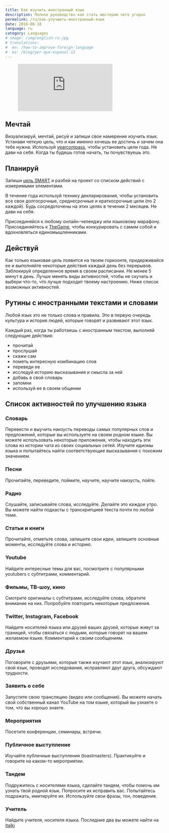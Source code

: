 ```yaml
---
title: Как изучить иностранный язык
description: Полное руководство как стать мастером чего угодно
permalink: /ru/как-улучшить-иностранный-язык
date: 2018-08-18
language: ru
category: Languages
# image: /img/english-ru.jpg
# translations:
#  en: /how-to-improve-foreign-language
#  es: /blog/por-que-espanol-12
---
```


<figure class="aspect-ratio">
  <iframe src="https://www.youtube.com/embed/eAJ79n37UDc" frameborder="0" allowfullscreen></iframe>
</figure>

## Мечтай

Визуализируй, мечтай, рисуй и запиши свое намерение изучить язык. Устанави четкую цель, что и как именно хочешь ее достичь и зачем она тебе нужна. Используй [yearcompass](http://yearcompass.com/), чтобы установить цели года. Не дави на себя. Когда ты будешь готов начать, ты почувствуешь это.

## Планируй

Запиши [цель SMART](https://en.wikipedia.org/wiki/SMART_criteria) и разбей на проект со списком действий с измеримыми элементами.

В течение года используй технику декларирования, чтобы установить все свои долгосрочные, среднесрочные и краткосрочные цели (по 2 каждой). Будь сосредоточены на этих целях в течении 2 месяцев. Не дави на себя.

Присоединяйся к любому онлайн-челенджу или языковому марафону. Присоединяйтесь к [TheGame](/the-game), чтобы конкурировать с самим собой и вдохновляться единомышленниками.

## Действуй

Как только языковая цель появится на твоем горизонте, придерживайся ее и выполняйте некоторые действия каждый день без перерывов. Заблокируй определенное время в своем расписании. Не менее 5 минут в день. Лучше менять виды активностей, чтобы не скучать и выбери что-то, что лучше подходит твоему настроению. Ниже список возможных активностей.

## Рутины с иностранными текстами и словами

Любой язык это не только слова и правила. Это в первую очередь культура и история людей, которые говорят и развивают этот язык.

Каждый раз, когда ты работаешь с иностранным текстом, выполняй следующие действия:
- прочитай
- прослушай
- скажи сам
- пометь интересную комбинацию слов
- переведи ее
- исследуй историю высказывания и смысла за ней
- добавь в свой словарь
- запомни
- используй ее в своем общении

## Список активностей по улучшению языка

### Словарь
Перевести и выучить наизусть переводы самых популярных слов и предложений, которые вы используете на своем родном языке. Вы можете использовать некоторые приложения, чтобы находить эти слова из истории чата из своих социальных сетей. Изучите идиомы языка и попытайтесь найти соответствующие высказывания с похожим значением.

### Песни
Прочитайте, переведите, поймите, научите, научите наизусть, пойте.

### Радио
Слушайте, записывайте слова, исследуйте. Делайте это каждое утро. Вы можете найти подкасты с транскрипцией текста почти по любой теме.

### Статьи и книги
Прочитайте, отметьте слова, запишите свои идеи, запишите основные моменты, исследуйте слова и историю.

### Youtube
Найдите интересные темы для вас, посмотрите с популярными youtubers с субтитрами, комментарий.

### Фильмы, ТВ-шоу, кино
Смотрите оригиналы с субтитрами, исследуйте слова, обратите внимание на них. Попробуйте повторить некоторые предложения.

### Twitter, Instagram, Facebook
Найдите носителей языка или друзей ваших друзей, которые живут за границей, чтобы связаться с людьми, которые говорят на вашем желаемом языке. Комментарий к своим сообщениям.

### Друзья
Поговорите с друзьями, которые также изучают этот язык, анализируют свой язык, проводят исследования, исправляют друг друга, обсуждают трудности.

### Заявить о себе
Запустите свою трансляцию (видео или сообщения). Вы можете начать свой собственный канал YouTube на том языке, который вы узнаете о том, что вы хорошо знаете.

### Мероприятия
Посетите конференции, семинары, встречи.

### Публичное выступление
Изучайте публичные выступления (toastmasters). Практикуйте и говорите на каком-то мероприятии.

### Тандем
Подружитесь с носителями языка, сделайте тандем, чтобы помочь им узнать твой родной язык. Попросите их исправить вас. Попытайтесь подражать, имитируйте их. Используйте свои фразы, тон, поведение.

### Учитель
Найдите учителя, носителя языка. Последние два вы можете найти на [italki](https://italki.com)
